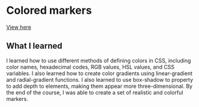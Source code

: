 # Colored markers
[View here](https://hafizuddin-a.github.io/responsive-web-design/colored-markers/)
## What I learned
I learned how to use different methods of defining colors in CSS, including color names, hexadecimal codes, RGB values, HSL values, and CSS variables. I also learned how to create color gradients using linear-gradient and radial-gradient functions. I also learned to use box-shadow to property to add depth to elements, making them appear more three-dimensional. By the end of the course, I was able to create a set of realistic and colorful markers.

